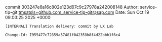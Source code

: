 commit 303247e6a16c802e123d97c9c27978a242008148
Author: service-tip-git <tmsatsls+github.com_service-tip-git@sap.com>
Date:   Sun Oct 19 09:03:25 2025 +0000

    [INTERNAL] Translation delivery: commit by LX Lab
    
    Change-Id: I955477c72859a37481f042358b8f4d22bbb1f6c4
